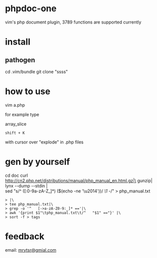 # phpdoc-one

vim's php document plugin, 3789 functions are supported currently

# install

## pathogen
cd .vim/bundle
git clone "ssss"

# how to use

vim a.php

for example type 

array_slice

    shift + K

with cursor over "explode" in .php files

# gen by yourself
cd doc
curl http://cn2.php.net/distributions/manual/php_manual_en.html.gz|\
    gunzip|\
    lynx --dump --stdin |\
    sed "s/^   \([:0-9a-zA-Z_]*\) \($(echo -ne '\u2014')\)/   *\1* -/" > php_manual.txt

    > |\
    > tee php_manual.txt|\
    > grep -o '^   [->a-zA-Z0-9:_]* =='|\
    > awk '{print $1"\tphp_manual.txt\t/^   "$1" =="}' |\
    > sort -f > tags

# feedback

email: mrytsr@gmial.com
